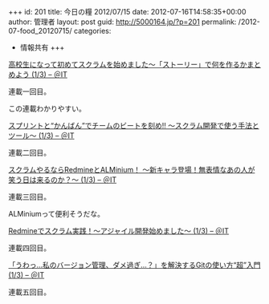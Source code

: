 +++
id: 201
title: 今日の糧 2012/07/15
date: 2012-07-16T14:58:35+00:00
author: 管理者
layout: post
guid: http://5000164.jp/?p=201
permalink: /2012-07-food_20120715/
categories:
  - 情報共有
+++
<section> 

<div>
  <a href="http://www.atmarkit.co.jp/fjava/rensai4/scrum01/01.html">高校生になって初めてスクラムを始めました～「ストーリー」で何を作るかまとめよう (1/3) &#8211; ＠IT</a>
</div>

連載一回目。
  
この連載わかりやすい。 </section> <section> 

<div>
  <a href="http://www.atmarkit.co.jp/fjava/rensai4/scrum02/01.html">スプリントと“かんばん”でチームのビートを刻め!! ～スクラム開発で使う手法とツール～ (1/3) &#8211; ＠IT</a>
</div>

連載二回目。 </section> <section> 

<div>
  <a href="http://www.atmarkit.co.jp/fjava/rensai4/scrum03/01.html">スクラムやるならRedmineとALMinium！ ～新キャラ登場！無表情なあの人が笑う日は来るのか？～ (1/3) &#8211; ＠IT</a>
</div>

連載三回目。
  
ALMiniumって便利そうだな。 </section> <section> 

<div>
  <a href="http://www.atmarkit.co.jp/fjava/rensai4/scrum04/01.html">Redmineでスクラム実践！～アジャイル開発始めました～ (1/3) &#8211; ＠IT</a>
</div>

連載四回目。 </section> <section> 

<div>
  <a href="http://www.atmarkit.co.jp/fjava/rensai4/scrum05/01.html">「うわっ…私のバージョン管理、ダメ過ぎ…？」を解決するGitの使い方“超”入門 (1/3) &#8211; ＠IT</a>
</div>

連載五回目。 </section>